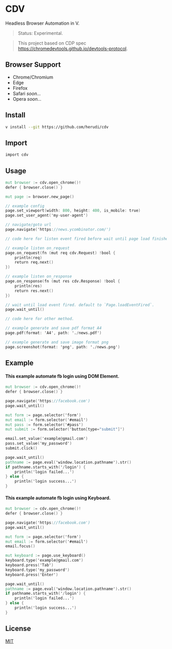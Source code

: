# CDV

Headless Browser Automation in V.

> Status: Experimental.

> This project based on CDP spec https://chromedevtools.github.io/devtools-protocol.

## Browser Support
- Chrome/Chromium
- Edge
- Firefox
- Safari <i>soon...</i>
- Opera <i>soon...</i>

## Install
```bash
v install --git https://github.com/herudi/cdv
```

## Import
```v
import cdv
```

## Usage
```v
mut browser := cdv.open_chrome()!
defer { browser.close() }

mut page := browser.new_page()

// example config
page.set_viewport(width: 800, height: 400, is_mobile: true)
page.set_user_agent('my-user-agent')

// navigate/goto url
page.navigate('https://news.ycombinator.com/')

// code here for listen event fired before wait until page load finished.

// example listen on_request
page.on_request(fn (mut req cdv.Request) !bool {
	println(req)
	return req.next()
})

// example listen on_response
page.on_response(fn (mut res cdv.Response) !bool {
	println(res)
	return res.next()
})

// wait until load event fired. default to `Page.loadEventFired`.
page.wait_until()

// code here for other method.

// example generate and save pdf format A4
page.pdf(format: 'A4', path: './news.pdf')

// example generate and save image format png
page.screenshot(format: 'png', path: './news.png')

```
## Example
#### This example automate fb login using DOM Element.
```v
mut browser := cdv.open_chrome()!
defer { browser.close() }

page.navigate('https://facebook.com')
page.wait_until()

mut form := page.selector('form')
mut email := form.selector('#email')
mut pass := form.selector('#pass')
mut submit := form.selector('button[type="submit"]')

email.set_value('example@gmail.com')
pass.set_value('my_password')
submit.click()

page.wait_until()
pathname := page.eval('window.location.pathname').str()
if pathname.starts_with('/login') {
	println('login failed...')
} else {
	println('login success...')
}
```

#### This example automate fb login using Keyboard.
```v
mut browser := cdv.open_chrome()!
defer { browser.close() }

page.navigate('https://facebook.com')
page.wait_until()

mut form := page.selector('form')
mut email := form.selector('#email')
email.focus()

mut keyboard := page.use_keyboard()
keyboard.type('example@gmail.com')
keyboard.press('Tab')
keyboard.type('my_password')
keyboard.press('Enter')

page.wait_until()
pathname := page.eval('window.location.pathname').str()
if pathname.starts_with('/login') {
	println('login failed...')
} else {
	println('login success...')
}
```

## License

[MIT](LICENSE)